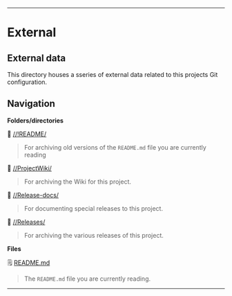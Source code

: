 
***

# External

## External data

This directory houses a sseries of external data related to this projects Git configuration.

## Navigation

**Folders/directories**

📁 [//!README/](/External/!README/)

> For archiving old versions of the `README.md` file you are currently reading

📁 [//ProjectWiki/](/External/ProjectWiki/)

> For archiving the Wiki for this project.

📁 [//Release-docs/](/External/Release-docs/)

> For documenting special releases to this project.

📁 [//Releases/](/External/Releases/)

> For archiving the various releases of this project.

**Files**

🗒️ [README.md](/External/README.md)

> The `README.md` file you are currently reading.

***
